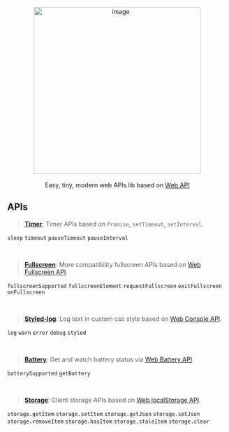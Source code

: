 <p align="center">

<img width="382" alt="image" src="https://user-images.githubusercontent.com/102238922/196332498-7fad9978-de4f-47b1-8a2b-4fdfc31dbb34.png">


<br>
<br>
Easy, tiny, modern web APIs lib based on <a href="https://developer.mozilla.org/en-US/docs/Web/API">Web API</a>
</p>


## APIs

> **[Timer](/packages/timer)**: Timer APIs based on `Promise`, `setTimeout`, `setInterval`.

`sleep` `timeout` `pauseTimeout` `pauseInterval`

<br>

> **[Fullscreen](/packages/fullscreen)**: More compatibility fullscreen APIs based on [Web Fullscreen API](https://developer.mozilla.org/en-US/docs/Web/API/Fullscreen_API).

`fullscreenSupported` `fullscreenElement` `requestFullscreen` `exitFullscreen` `onFullscreen`

<br>

> **[Styled-log](/packages/styled-log)**: Log text in custom css style based on [Web Console API](https://developer.mozilla.org/en-US/docs/Web/API/Console_API).

`log` `warn` `error` `debug` `styled`

<br>

> **[Battery](/packages/battery)**: Get and watch battery status via [Web Battery API](https://developer.mozilla.org/en-US/docs/Web/API/Battery_Status_API).

`batterySupported` `getBattery`

<br>

> **[Storage](/packages/storage)**: Client storage APIs based on [Web localStorage API](https://developer.mozilla.org/en-US/docs/Web/API/Window/localStorage).

`storage.getItem` `storage.setItem` `storage.getJson` `storage.setJson` `storage.removeItem` `storage.hasItem` `storage.staleItem` `storage.clear`